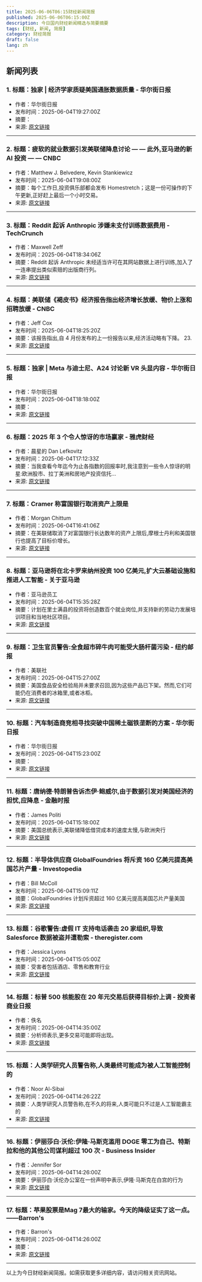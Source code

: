 ```yaml
---
title: 2025-06-06T06:15财经新闻简报
published: 2025-06-06T06:15:00Z
description: 今日国内财经新闻精选与简要摘要
tags: [财经, 新闻, 简报]
category: 财经简报
draft: false
lang: zh
---
```


## 新闻列表

### 1. 标题：独家 | 经济学家质疑美国通胀数据质量 - 华尔街日报
- 作者：华尔街日报
- 发布时间：2025-06-04T19:27:00Z
- 摘要：
- 来源: [原文链接](https://www.wsj.com/economy/cpi-inflation-data-accuracy-8bd2a8ae)

---

### 2. 标题：疲软的就业数据引发美联储降息讨论 — — 此外,亚马逊的新 AI 投资 — — CNBC
- 作者：Matthew J. Belvedere, Kevin Stankiewicz
- 发布时间：2025-06-04T19:08:00Z
- 摘要：每个工作日,投资俱乐部都会发布 Homestretch；这是一份可操作的下午更新,正好赶上最后一个小时交易。
- 来源: [原文链接](https://www.cnbc.com/2025/06/04/weak-jobs-data-sparks-talk-of-a-fed-rate-cut-plus-amazons-new-ai-investment.html)

---

### 3. 标题：Reddit 起诉 Anthropic 涉嫌未支付训练数据费用 - TechCrunch
- 作者：Maxwell Zeff
- 发布时间：2025-06-04T18:34:06Z
- 摘要：Reddit 起诉 Anthropic 未经适当许可在其网站数据上进行训练,加入了一连串提出类似索赔的出版商行列。
- 来源: [原文链接](https://techcrunch.com/2025/06/04/reddit-sues-anthropic-for-allegedly-not-paying-for-training-data/)

---

### 4. 标题：美联储《褐皮书》经济报告指出经济增长放缓、物价上涨和招聘放缓 - CNBC
- 作者：Jeff Cox
- 发布时间：2025-06-04T18:25:20Z
- 摘要：该报告指出,自 4 月份发布的上一份报告以来,经济活动略有下降。 23.
- 来源: [原文链接](https://www.cnbc.com/2025/06/04/fed-beige-book-economic-report-cites-declining-growth-rising-prices-and-slow-hiring.html)

---

### 5. 标题：独家 | Meta 与迪士尼、A24 讨论新 VR 头显内容 - 华尔街日报
- 作者：华尔街日报
- 发布时间：2025-06-04T18:18:00Z
- 摘要：
- 来源: [原文链接](https://www.wsj.com/business/media/meta-seeks-hollywood-deals-for-new-virtual-reality-headset-ef3db942)

---

### 6. 标题：2025 年 3 个令人惊讶的市场赢家 - 雅虎财经
- 作者：晨星的 Dan Lefkovitz
- 发布时间：2025-06-04T17:12:33Z
- 摘要：当我查看今年迄今为止各指数的回报率时,我注意到一些令人惊讶的明星:欧洲股市、拉丁美洲和房地产投资信托...
- 来源: [原文链接](https://finance.yahoo.com/news/3-surprising-market-winners-2025-171233933.html)

---

### 7. 标题：Cramer 称富国银行取消资产上限是
- 作者：Morgan Chittum
- 发布时间：2025-06-04T16:41:06Z
- 摘要：在美联储取消了对富国银行长达数年的资产上限后,摩根士丹利和美国银行也提高了目标价增长。
- 来源: [原文链接](https://www.cnbc.com/2025/06/04/were-raising-wells-fargos-price-target-after-a-watershed-moment-for-the-bank.html)

---

### 8. 标题：亚马逊将在北卡罗来纳州投资 100 亿美元,扩大云基础设施和推进人工智能 - 关于亚马逊
- 作者：亚马逊员工
- 发布时间：2025-06-04T15:35:28Z
- 摘要：计划在里士满县的投资将创造数百个就业岗位,并支持新的劳动力发展培训项目和当地社区项目。
- 来源: [原文链接](https://www.aboutamazon.com/news/aws/aws-investment-north-carolina-ai-cloud-infrastructure)

---

### 9. 标题：卫生官员警告:全食超市碎牛肉可能受大肠杆菌污染 - 纽约邮报
- 作者：美联社
- 发布时间：2025-06-04T15:27:00Z
- 摘要：美国食品安全检验局并未要求召回,因为这些产品已下架。然而,它们可能仍在消费者的冰箱里,或者冰柜。
- 来源: [原文链接](https://nypost.com/2025/06/04/business/whole-foods-ground-beef-may-be-tainted-with-e-coli-health-officials-warn/)

---

### 10. 标题：汽车制造商竞相寻找突破中国稀土磁铁垄断的方案 - 华尔街日报
- 作者：华尔街日报
- 发布时间：2025-06-04T15:23:00Z
- 摘要：
- 来源: [原文链接](https://www.wsj.com/business/autos/car-companies-production-rare-earth-shortage-aaf87ad2)

---

### 11. 标题：唐纳德·特朗普告诉杰伊·鲍威尔,由于数据引发对美国经济的担忧,应降息 - 金融时报
- 作者：James Politi
- 发布时间：2025-06-04T15:18:00Z
- 摘要：美国总统表示,美联储降低借贷成本的速度太慢,与欧洲央行
- 来源: [原文链接](https://www.ft.com/content/a4826fb1-6797-4c07-a889-207063d79879)

---

### 12. 标题：半导体供应商 GlobalFoundries 将斥资 160 亿美元提高美国芯片产量 - Investopedia
- 作者：Bill McColl
- 发布时间：2025-06-04T15:09:11Z
- 摘要：GlobalFoundries 计划斥资超过 160 亿美元提高美国芯片产量美国
- 来源: [原文链接](https://www.investopedia.com/semiconductor-supplier-globalfoundries-to-spend-usd16b-to-boost-us-chip-production-11747975)

---

### 13. 标题：谷歌警告:虚假 IT 支持电话袭击 20 家组织,导致 Salesforce 数据被盗并遭勒索 - theregister.com
- 作者：Jessica Lyons
- 发布时间：2025-06-04T15:05:00Z
- 摘要：受害者包括酒店、零售和教育行业
- 来源: [原文链接](https://www.theregister.com/2025/06/04/fake_it_support_calls_hit/)

---

### 14. 标题：标普 500 核能股在 20 年元交易后获得目标价上调 - 投资者商业日报
- 作者：佚名
- 发布时间：2025-06-04T14:35:00Z
- 摘要：分析师表示,更多交易可能即将出现。
- 来源: [原文链接](https://www.investors.com/news/sp-500-nuclear-stocks-price-target-hikes-following-constellation-energy-meta-deal/)

---

### 15. 标题：人类学研究人员警告称,人类最终可能成为被人工智能控制的
- 作者：Noor Al-Sibai
- 发布时间：2025-06-04T14:26:22Z
- 摘要：人类学研究人员警告称,在不久的将来,人类可能只不过是人工智能霸主的
- 来源: [原文链接](https://futurism.com/anthropic-meat-robots)

---

### 16. 标题：伊丽莎白·沃伦:伊隆·马斯克滥用 DOGE 零工为自己、特斯拉和他的其他公司谋利超过 100 次 - Business Insider
- 作者：Jennifer Sor
- 发布时间：2025-06-04T14:26:00Z
- 摘要：伊丽莎白·沃伦办公室在一份声明中表示,伊隆·马斯克在白宫的行为
- 来源: [原文链接](https://www.businessinsider.com/elon-musk-doge-tesla-spacex-xai-ceo-trump-elizabeth-warren-2025-6)

---

### 17. 标题：苹果股票是Mag 7最大的输家。今天的降级证实了这一点。——Barron&#39;s
- 作者：Barron&#39;s
- 发布时间：2025-06-04T14:26:00Z
- 摘要：
- 来源: [原文链接](https://www.barrons.com/articles/apple-stock-price-downgrade-iphone-revenue-137242c1)

---


以上为今日财经新闻简报。如需获取更多详细内容，请访问相关资讯网站。